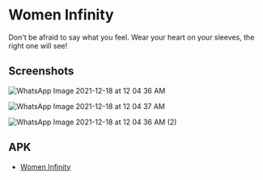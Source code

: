 # Women Infinity

Don't be afraid to say what you feel.
Wear your heart on your sleeves, the right one will see!


## Screenshots
![WhatsApp Image 2021-12-18 at 12 04 36 AM](https://user-images.githubusercontent.com/79453688/151658699-52a7118c-bad5-4c84-a850-2373f512005a.jpeg)

![WhatsApp Image 2021-12-18 at 12 04 37 AM](https://user-images.githubusercontent.com/79453688/151658700-0984d1ae-a988-48ce-a4ba-1be0053fcb08.jpeg)

![WhatsApp Image 2021-12-18 at 12 04 36 AM (2)](https://user-images.githubusercontent.com/79453688/151658701-94831370-e367-4ba6-9686-f7c996c8497f.jpeg)


## APK
- [Women Infinity](https://drive.google.com/file/d/1G6Pc-AqqWY3EzXO_-3JfSKxMPy8yD2qz/view?usp=sharing)


